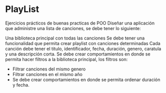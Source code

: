# PlayList

Ejercicios prácticos de buenas practicas de POO
Diseñar una aplicación que administre una lista de canciones, se debe tener lo siguiente:

Una biblioteca principal con todas las canciones
Se debe tener una funcionalidad que permita crear playlist con canciones determinadas
Cada canción debe tener el titulo, identificador, fecha, duración, genero, caratula y una descripción corta.
Se debe crear comportamientos en donde se permita hacer filtros a la biblioteca principal, los filtros son:
- Filtrar canciones del mismo genero
- Filtrar canciones en el mismo año
- Se debe crear comportamientos en donde se permita ordenar duración y fecha.